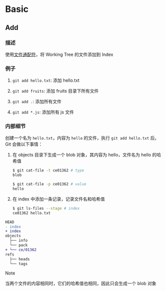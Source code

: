 # Basic

## Add

### 描述

使用[文件通配符]()，将 Working Tree 的文件添加到 Index

### 例子

1. `git add hello.txt`: 添加 hello.txt

2. `git add fruits`: 添加 fruits 目录下所有文件

3. `git add .`: 添加所有文件

4. `git add *.js`: 添加所有 js 文件

### 内部细节

创建一个名为 `hello.txt`，内容为 `hello` 的文件，执行 `git add hello.txt` 后，Git 会做以下事情：

1. 在 objects 目录下生成一个 blob 对象，其内容为 hello，文件名为 hello 的哈希值

   ```sh
   $ git cat-file -t ce01362 # type
   blob

   $ git cat-file -p ce01362 # value
   hello
   ```

2. 在 index 中添加一条记录，记录文件名和哈希值
   ```sh
   $ git ls-files --stage # index
   ce01362 hello.txt
   ```

```diff
HEAD
- index
+ index
objects
  ├── info
  └── pack
+ └── ce/01362
refs
  ├── heads
  └── tags
```

> [!NOTE]
> 当两个文件的内容相同时，它们的哈希值也相同，因此只会生成一个 blob 对象
